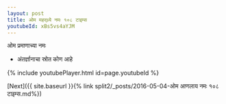 ```yaml
---
layout: post
title: ओम महद्ध्र्ये नमः १०८ टाइम्स
youtubeId: xBs5vs4aYJM
---
```

 
 
 ओम प्रमाणाच्या नमः  
 
 -  अंतर्ज्ञानाचा स्रोत कोण आहे 
 
  
 
  
 
 
 
 
 
 


{% include youtubePlayer.html id=page.youtubeId %}
 
[Next]({{ site.baseurl }}{% link  split2/_posts/2016-05-04-ओम आणलाय नमः १०८ टाइम्स.md%})
 
